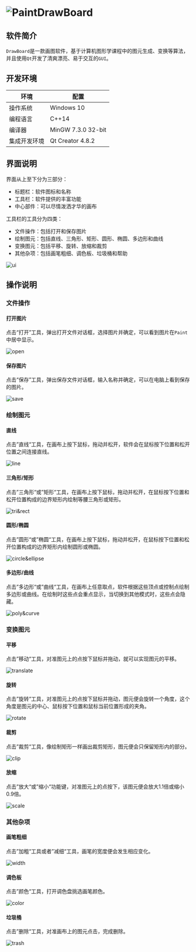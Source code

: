 # ![Paint](images/paint.png)DrawBoard

## 软件简介

`DrawBoard`是一款画图软件，基于计算机图形学课程中的图元生成、变换等算法，并且使用`Qt`开发了清爽漂亮、易于交互的`GUI`。



## 开发环境

| 环境         | 配置               |
| ------------ | ----------------- |
| 操作系统     | Windows 10         |
| 编程语言     | C++14              |
| 编译器       | MinGW 7.3.0 32-bit |
| 集成开发环境  | Qt Creator 4.8.2   |



## 界面说明

界面从上至下分为三部分：

* 标题栏：软件图标和名称
* 工具栏：软件提供的丰富功能
* 中心部件：可以尽情泼洒才华的画布

工具栏的工具分为四类：

* 文件操作：包括打开和保存图片
* 绘制图元：包括直线、三角形、矩形、圆形、椭圆、多边形和曲线
* 变换图元：包括平移、旋转、放缩和裁剪
* 其他杂项：包括画笔粗细、调色板、垃圾桶和帮助

![ui](images/ui.png)



## 操作说明

### 文件操作

#### 打开图片

点击“打开”工具，弹出打开文件对话框，选择图片并确定，可以看到图片在`Paint`中居中显示。

![open](images/open.gif)



#### 保存图片

点击“保存”工具，弹出保存文件对话框，输入名称并确定，可以在电脑上看到保存的图片。

![save](images/save.gif)



### 绘制图元

#### 直线

点击”直线“工具，在画布上按下鼠标，拖动并松开，软件会在鼠标按下位置和松开位置之间连接直线。

![line](images/line.gif)



#### 三角形/矩形

点击”三角形“或”矩形“工具，在画布上按下鼠标，拖动并松开，在鼠标按下位置和松开位置构成的边界矩形内绘制等腰三角形或矩形。

![tri&rect](images/tri&rect.gif)



#### 圆形/椭圆

点击”圆形“或”椭圆“工具，在画布上按下鼠标，拖动并松开，在鼠标按下位置和松开位置构成的边界矩形内绘制圆形或椭圆。

![circle&ellipse](images/circle&ellipse.gif)



#### 多边形/曲线

点击”多边形“或”曲线“工具，在画布上任意取点，软件根据这些顶点或控制点绘制多边形或曲线。在绘制时这些点会重点显示，当切换到其他模式时，这些点会隐藏。

![poly&curve](images/poly&curve.gif)



### 变换图元

#### 平移

点击”移动“工具，对准图元上的点按下鼠标并拖动，就可以实现图元的平移。

![translate](images/translate.gif)



#### 旋转

点击”旋转“工具，对准图元上的点按下鼠标并拖动，图元便会旋转一个角度，这个角度是图元的中心、鼠标按下位置和鼠标当前位置形成的夹角。

![rotate](images/rotate.gif)



#### 裁剪

点击”裁剪“工具，像绘制矩形一样画出裁剪矩形，图元便会只保留矩形内的部分。

![clip](images/clip.gif)



#### 放缩

点击”放大“或”缩小“功能键，对准图元上的点按下，该图元便会放大1.1倍或缩小0.9倍。

![scale](images/scale.gif)



### 其他杂项

#### 画笔粗细

点击”加粗“工具或者”减细“工具，画笔的宽度便会发生相应变化。

![width](images/width.gif)



#### 调色板

点击”颜色“工具，打开调色盘挑选画笔颜色。

![color](images/color.gif)



#### 垃圾桶

点击”删除“工具，对准画布上的图元点击，完成删除。

![trash](images/trash.gif)